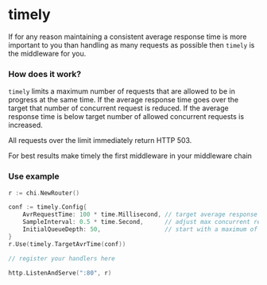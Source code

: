 # timely

If for any reason maintaining a consistent average response time is more important to you than handling as many requests as possible then `timely` is the middleware for you.

### How does it work?
`timely` limits a maximum number of requests that are allowed to be in progress at the same time. If the average response time goes over the target that number of concurrent request is reduced. If the average response time is below target number of allowed concurrent requests is increased.

All requests over the limit immediately return HTTP 503.

For best results make timely the first middleware in your middleware chain

### Use example

```go
r := chi.NewRouter()

conf := timely.Config{
    AvrRequestTime: 100 * time.Millisecond, // target average response time
	SampleInterval: 0.5 * time.Second,      // adjust max concurrent requests every 0.5 seconds
	InitialQueueDepth: 50,                  // start with a maximum of 50 concurrent requests
}
r.Use(timely.TargetAvrTime(conf))

// register your handlers here

http.ListenAndServe(":80", r)
```

